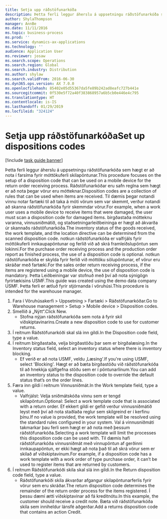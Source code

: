 ```yaml
---
title: Setja upp ráðstöfunarkóða
description: Þetta ferli leggur áherslu á uppsetningu ráðstöfunarkóða sem hægt er að nota í farsíma fyrir móttökuferli skilapöntunar.
author: ShylaThompson
manager: AnnBe
ms.date: 11/11/2016
ms.topic: business-process
ms.prod: ''
ms.service: dynamics-ax-applications
ms.technology: ''
audience: Application User
ms.reviewer: josaw
ms.search.scope: Operations
ms.search.region: Global
ms.search.industry: Distribution
ms.author: shylaw
ms.search.validFrom: 2016-06-30
ms.dyn365.ops.version: AX 7.0.0
ms.openlocfilehash: 85402e05d55367da5fe89b242ad8eafc727b441e
ms.sourcegitcommit: 0f530e5f72a40f383868957a6b5cb0e446e4c795
ms.translationtype: HT
ms.contentlocale: is-IS
ms.lasthandoff: 01/29/2019
ms.locfileid: "324124"
---
```

# <a name="set-up-dispositions-codes"></a><span data-ttu-id="dc37a-103">Setja upp ráðstöfunarkóða</span><span class="sxs-lookup"><span data-stu-id="dc37a-103">Set up dispositions codes</span></span>

[!include [task guide banner](../../includes/task-guide-banner.md)]

<span data-ttu-id="dc37a-104">Þetta ferli leggur áherslu á uppsetningu ráðstöfunarkóða sem hægt er að nota í farsíma fyrir móttökuferli skilapöntunar.</span><span class="sxs-lookup"><span data-stu-id="dc37a-104">This procedure focuses on the setup of a disposition code that can be used on a mobile device for the return order receiving process.</span></span> <span data-ttu-id="dc37a-105">Ráðstöfunarkóðar eru safn reglna sem hægt er að nota þegar vörur eru mótteknar.</span><span class="sxs-lookup"><span data-stu-id="dc37a-105">Disposition codes are a collection of rules that can be used when items are received.</span></span> <span data-ttu-id="dc37a-106">Til dæmis þegar notandi vinnu notar fartæki til að taka á móti vörum sem var skemmt, verður notandi að skanna ráðstöfunarkóða fyrir skemmdar vörur.</span><span class="sxs-lookup"><span data-stu-id="dc37a-106">For example, when a work user uses a mobile device to receive items that were damaged, the user must scan a disposition code for damaged items.</span></span> <span data-ttu-id="dc37a-107">birgðastaða mótteknu varanna, vinnusniðmátið, og staðsetningarleiðbeininga er hægt að ákvarða úr skannaðs ráðstöfunarkóða.</span><span class="sxs-lookup"><span data-stu-id="dc37a-107">The inventory status of the goods received, the work template, and the location directive can be determined from the scanned disposition code.</span></span> <span data-ttu-id="dc37a-108">notkun ráðstöfunarkóða er valfrjáls fyrir móttökuferli innkaupapöntunar og ferlið við að skrá framleiðslupöntun sem lokinni.</span><span class="sxs-lookup"><span data-stu-id="dc37a-108">For the purchase order receiving process and the production order report as finished process, the use of a disposition code is optional.</span></span> <span data-ttu-id="dc37a-109">notkun ráðstöfunarkóða er skylda fyrir ferlið við móttöku sölupöntunar, ef vörur eru skráðar með fartæki.</span><span class="sxs-lookup"><span data-stu-id="dc37a-109">For the sales order return receiving process, if the items are registered using a mobile device, the use of disposition code is mandatory.</span></span>  <span data-ttu-id="dc37a-110">Þetta Leiðbeiningar var stofnuð með því að nota sýnigögn fyrirtækisins USMF.</span><span class="sxs-lookup"><span data-stu-id="dc37a-110">This guide was created using the demo data company USMF.</span></span> <span data-ttu-id="dc37a-111">Þetta ferli er ætluð fyrir stjórnanda í vöruhúsi.</span><span class="sxs-lookup"><span data-stu-id="dc37a-111">This procedure is intended for the warehouse manager.</span></span> 

1. <span data-ttu-id="dc37a-112">Fara í Vöruhúsakerfi > Uppsetning > Fartæki > Ráðstöfunarkóðar.</span><span class="sxs-lookup"><span data-stu-id="dc37a-112">Go to Warehouse management > Setup > Mobile device > Disposition codes.</span></span>
2. <span data-ttu-id="dc37a-113">Smellið á „Nýtt“.</span><span class="sxs-lookup"><span data-stu-id="dc37a-113">Click New.</span></span>
    * <span data-ttu-id="dc37a-114">Stofna nýjan ráðstöfunarkóða sem nota á fyrir skil viðskiptavinarins.</span><span class="sxs-lookup"><span data-stu-id="dc37a-114">Create a new disposition code to use for customer returns.</span></span>  
3. <span data-ttu-id="dc37a-115">Í reitnum Ráðstöfunarkóði skal slá inn gildi.</span><span class="sxs-lookup"><span data-stu-id="dc37a-115">In the Disposition code field, type a value.</span></span>
4. <span data-ttu-id="dc37a-116">Í reitnum birgðastaða, velja birgðastöðu þar sem er birgðalæsing.</span><span class="sxs-lookup"><span data-stu-id="dc37a-116">In the Inventory status field, select an inventory status where there is inventory blocking.</span></span>
    * <span data-ttu-id="dc37a-117">Ef verið er að nota USMF, veldu ‚Læsing'.</span><span class="sxs-lookup"><span data-stu-id="dc37a-117">If you're using USMF, select 'Blocking'.</span></span> <span data-ttu-id="dc37a-118">Hægt er að bæta birgðastöðu við ráðstöfunarkóða til að hnekkja sjálfgefna stöðu sem er í pöntunarlínum.</span><span class="sxs-lookup"><span data-stu-id="dc37a-118">You can add an inventory status to the disposition code to override the default status that’s on the order lines.</span></span>  
5. <span data-ttu-id="dc37a-119">Færa inn gildi í reitnum Vinnusniðmát.</span><span class="sxs-lookup"><span data-stu-id="dc37a-119">In the Work template field, type a value.</span></span>
    * <span data-ttu-id="dc37a-120">Valfrjálst: Velja sniðmátskóða vinnu sem er tengd skilapöntun.</span><span class="sxs-lookup"><span data-stu-id="dc37a-120">Optional: Select a work template code that is associated with a return order.</span></span> <span data-ttu-id="dc37a-121">Ef ekkert gildi er gefið verður vinnusniðmátið leyst með því að nota staðlaða reglur sem skilgreind er í kerfinu þínu.</span><span class="sxs-lookup"><span data-stu-id="dc37a-121">If no value is provided, the work template will be resolved using the standard rules configured in your system.</span></span> <span data-ttu-id="dc37a-122">Val á vinnusniðmáti takmarkar þau ferli sem hægt er að nota með þessum ráðstöfunarkóða.</span><span class="sxs-lookup"><span data-stu-id="dc37a-122">Selecting a work template will limit the processes this disposition code can be used with.</span></span> <span data-ttu-id="dc37a-123">Til dæmis hafi ráðstöfunarkóða vinnusniðmát með vinnupöntun af gerðinni innkaupapöntun, er ekki hægt að nota það til að skrá vörur sem er skilað af viðskiptavinum.</span><span class="sxs-lookup"><span data-stu-id="dc37a-123">For example, if a disposition code has a work template with a work order of type purchase order, it can’t be used to register items that are returned by customers.</span></span>  
6. <span data-ttu-id="dc37a-124">Í reitnum Ráðstöfunarkóði skila skal slá inn gildi.</span><span class="sxs-lookup"><span data-stu-id="dc37a-124">In the Return disposition code field, type a value.</span></span>
    * <span data-ttu-id="dc37a-125">Ráðstöfunarkóði skila ákvarðar afgangur skilapöntunarferlis fyrir vörur sem eru skráðar.</span><span class="sxs-lookup"><span data-stu-id="dc37a-125">The return disposition code determines the remainder of the return order process for the items registered.</span></span> <span data-ttu-id="dc37a-126">Í þessu dæmi ætti viðskiptavinar að fá kreditnótu.</span><span class="sxs-lookup"><span data-stu-id="dc37a-126">In this example, the customer should receive a credit note.</span></span> <span data-ttu-id="dc37a-127">Bæta við ráðstöfunarkóða skila sem inniheldur lánsfé aðgerðar.</span><span class="sxs-lookup"><span data-stu-id="dc37a-127">Add a returns disposition code that contains an action Credit.</span></span>  

